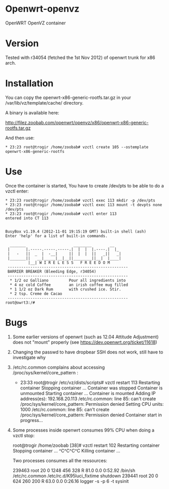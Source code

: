 Openwrt-openvz
==============

OpenWRT OpenVZ container

Version
=======

Tested with r34054 (fetched the 1st Nov 2012) of openwrt trunk for x86 arch.

Installation
============

You can copy the openwrt-x86-generic-rootfs.tar.gz in your /var/lib/vz/template/cache/ directory.

A binary is available here:

http://filez.zoobab.com/openwrt/openvz/x86/openwrt-x86-generic-rootfs.tar.gz

And then use:

    * 23:23 root@trogir /home/zoobab# vzctl create 105 --ostemplate openwrt-x86-generic-rootfs

Use
===

Once the container is started, You have to create /dev/pts to be able to do a vzctl enter:

    * 23:23 root@trogir /home/zoobab# vzctl exec 113 mkdir -p /dev/pts            
    * 23:23 root@trogir /home/zoobab# vzctl exec 113 mount -t devpts none /dev/pts
    * 23:23 root@trogir /home/zoobab# vzctl enter 113                             
    entered into CT 113
    
    
    BusyBox v1.19.4 (2012-11-01 19:15:19 GMT) built-in shell (ash)
    Enter 'help' for a list of built-in commands.
    
      _______                     ________        __
     |       |.-----.-----.-----.|  |  |  |.----.|  |_
     |   -   ||  _  |  -__|     ||  |  |  ||   _||   _|
     |_______||   __|_____|__|__||________||__|  |____|
              |__| W I R E L E S S   F R E E D O M
     -----------------------------------------------------
     BARRIER BREAKER (Bleeding Edge, r34054)
     -----------------------------------------------------
      * 1/2 oz Galliano         Pour all ingredients into
      * 4 oz cold Coffee        an irish coffee mug filled
      * 1 1/2 oz Dark Rum       with crushed ice. Stir.
      * 2 tsp. Creme de Cacao
     -----------------------------------------------------
    root@owrt3:/#

Bugs
====

1. Some earlier versions of openwrt (such as 12.04 Attitude Adjustment) does not "mount" properly (see https://dev.openwrt.org/ticket/11618)
2. Changing the passwd to have dropbear SSH does not work, still have to investigate why
3. /etc/rc.common complains about accessing /proc/sys/kernel/core_pattern :

    * 23:33 root@trogir /etc/vz/dists/scripts# vzctl restart 113
    Restarting container
    Stopping container ...
    Container was stopped
    Container is unmounted
    Starting container ...
    Container is mounted
    Adding IP address(es): 192.168.20.113
    /etc/rc.common: line 85: can't create /proc/sys/kernel/core_pattern: Permission denied
    Setting CPU units: 1000
    /etc/rc.common: line 85: can't create /proc/sys/kernel/core_pattern: Permission denied
    Container start in progress...
4. Some processes inside openwrt consumes 99% CPU when doing a vzctl stop:

	root@trogir /home/zoobab [38]# vzctl restart 102
	Restarting container
	Stopping container ...
	^C^C^C^C
	Killing container ...

   Two processes consumes all the ressources:

    239463 root       20   0  1248   456   328 R 81.0  0.0  0:52.92 /bin/sh /etc/rc.common /etc/rc.d/K95luci_fixtime shutdown
	239441 root       20   0   624   260   200 R 63.0  0.0  0:26.16 logger -s -p 6 -t sysinit
